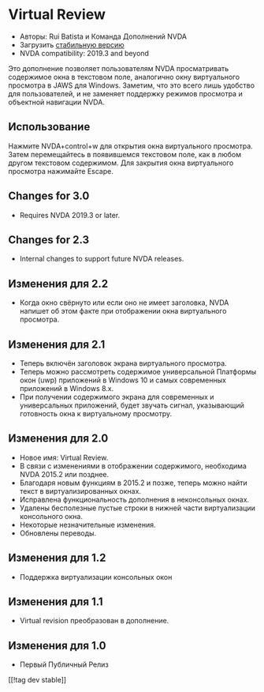 # Virtual Review #

* Авторы: Rui Batista и Команда Дополнений NVDA
* Загрузить [стабильную версию][1]
* NVDA compatibility: 2019.3 and beyond

Это дополнение позволяет пользователям NVDA просматривать содержимое окна в
текстовом поле, аналогично окну виртуального просмотра в JAWS для
Windows. Заметим, что это всего лишь удобство для пользователей, и не
заменяет поддержку режимов просмотра и объектной навигации NVDA.

## Использование ##

Нажмите NVDA+control+w для открытия окна виртуального просмотра. Затем
перемещайтесь в появившемся текстовом поле, как в любом другом текстовом
содержимом. Для закрытия окна виртуального просмотра нажимайте Escape.

## Changes for 3.0

* Requires NVDA 2019.3 or later.

## Changes for 2.3

* Internal changes to support future NVDA releases.

## Изменения для 2.2

* Когда окно свёрнуто или если оно не имеет заголовка, NVDA напишет об этом
  факте при отображении окна виртуального просмотра.

## Изменения для 2.1

* Теперь включён заголовок экрана виртуального просмотра.
* Теперь можно рассмотреть содержимое универсальной Платформы окон (uwp)
  приложений в Windows 10 и самых современных приложений в Windows 8.x.
* При получении содержимого экрана для современных и универсальных
  приложений, будет  звучать сигнал, указывающий готовность окна к
  виртуальному просмотру.

## Изменения для 2.0

* Новое имя: Virtual Review.
* В связи с изменениями в отображении содержимого, необходима NVDA 2015.2
  или позднее.
* Благодаря новым функциям в 2015.2 и позже, теперь можно найти текст в
  виртуализированных окнах.
* Исправлена функциональность дополнения в неконсольных окнах.
* Удалены бесполезные пустые строки в нижней части виртуализации консольного
  окна.
* Некоторые незначительные изменения.
* Обновлены переводы.

## Изменения для 1.2

* Поддержка виртуализации консольных окон

## Изменения для 1.1

* Virtual revision преобразован в дополнение.

## Изменения для 1.0

* Первый Публичный Релиз

[[!tag dev stable]]

[1]: https://addons.nvda-project.org/files/get.php?file=VR
